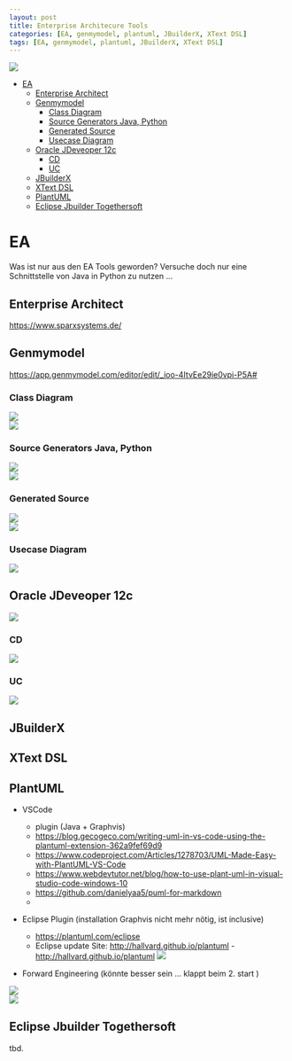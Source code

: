 ```yaml
---
layout: post
title: Enterprise Architecure Tools
categories: [EA, genmymodel, plantuml, JBuilderX, XText DSL]
tags: [EA, genmymodel, plantuml, JBuilderX, XText DSL]
--- 
```

![](../pic/20230118110558_genmymodel_rvp.png)  
- [EA](#ea)
  - [Enterprise Architect](#enterprise-architect)
  - [Genmymodel](#genmymodel)
    - [Class Diagram](#class-diagram)
    - [Source Generators Java, Python](#source-generators-java-python)
    - [Generated Source](#generated-source)
    - [Usecase Diagram](#usecase-diagram)
  - [Oracle JDeveoper 12c](#oracle-jdeveoper-12c)
    - [CD](#cd)
    - [UC](#uc)
  - [JBuilderX](#jbuilderx)
  - [XText DSL](#xtext-dsl)
  - [PlantUML](#plantuml)
  - [Eclipse Jbuilder Togethersoft](#eclipse-jbuilder-togethersoft)

# EA

Was ist nur aus den EA Tools geworden? Versuche doch nur eine Schnittstelle von Java in Python zu nutzen ...

## Enterprise Architect 

<https://www.sparxsystems.de/>

## Genmymodel

https://app.genmymodel.com/editor/edit/_ioo-4ItvEe29ie0vpi-P5A# 
### Class Diagram 

![](../pic/20230103151025_genmymodel.png)  
![](../pic/20230118110721_class_diag_rvp.png)  
### Source Generators Java, Python  

![](../pic/20230103151133_genmymodel.png)  
![](../pic/20230103151304_genmymodel.png)  
### Generated Source  

![](../pic/20230103151657_py.png)  
![](../pic/20230103151851.png)  
### Usecase Diagram
![](../pic/20230118110558_genmymodel_rvp.png)  

## Oracle JDeveoper 12c
![](../pics/20230705143018_JDeveloper_Diagrams.png)
### CD 
![](../pics/20230705142756_oracleJdeveloperCD.png)
### UC
![](../pics/20230705142854_jDeveloperUC.png)
## JBuilderX

## XText DSL

## PlantUML
- VSCode 
  - plugin (Java + Graphvis)
  - https://blog.gecogeco.com/writing-uml-in-vs-code-using-the-plantuml-extension-362a9fef69d9
  - https://www.codeproject.com/Articles/1278703/UML-Made-Easy-with-PlantUML-VS-Code
  - https://www.webdevtutor.net/blog/how-to-use-plant-uml-in-visual-studio-code-windows-10
  - https://github.com/danielyaa5/puml-for-markdown
  - 
- Eclipse Plugin (installation Graphvis nicht mehr nötig, ist inclusive)
  - https://plantuml.com/eclipse
  - Eclipse update Site: http://hallvard.github.io/plantuml - http://hallvard.github.io/plantuml ![](../pic/20230118105313_ecl_plantuml.png)  
  
- Forward Engineering  (könnte besser sein ... klappt beim 2. start )

![](../pic/20230118105845_plantuml_formward_error.png)  
![](pics/20230118111910_plantuml_okay.png)  
 

## Eclipse Jbuilder Togethersoft 
tbd.


